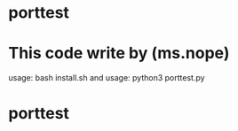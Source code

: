 # porttest
# This code write by (ms.nope)
usage:
     bash install.sh
and usage:
         python3 porttest.py
# porttest
